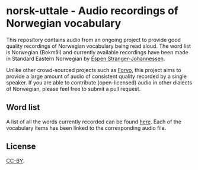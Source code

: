 # norsk-uttale - Audio recordings of Norwegian vocabulary

This repository contains audio from an ongoing project to provide good quality recordings of Norwegian vocabulary being read aloud. The word list is Norwegian (Bokmål) and currently available recordings have been made in Standard Eastern Norwegian by [Espen Stranger-Johannessen](https://github.com/espensj).

Unlike other crowd-sourced projects such as [Forvo](http://forvo.com/), this project aims to provide a large amount of audio of consistent quality recorded by a single speaker. If you are able to contribute (open-licensed) audio in other dialects of Norwegian, please feel free to submit a pull request.

## Word list

A list of all the words currently recorded can be found [here](ordliste.md). Each of the vocabulary items has been linked to the corresponding audio file.

## License

[CC-BY](https://creativecommons.org/licenses/by/4.0/).
